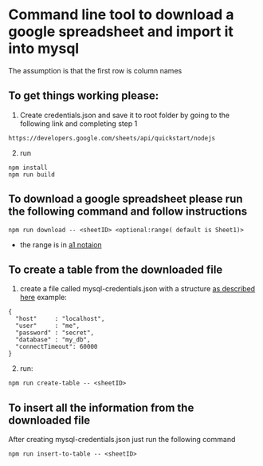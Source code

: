 # Command line tool to download a google spreadsheet and import it into mysql
The assumption is that the first row is column names

## To get things working please:
1. Create credentials.json and save it to root folder by going to the following link and completing step 1
```
https://developers.google.com/sheets/api/quickstart/nodejs
```

2. run
```
npm install
npm run build
```

## To download a google spreadsheet please run the following command and follow instructions
```
npm run download -- <sheetID> <optional:range( default is Sheet1)>
```
* the range is in [a1 notaion](https://developers.google.com/sheets/api/guides/concepts#a1_notation)

## To create a table from the downloaded file
1. create a file called mysql-credentials.json with a structure [as described here](https://www.npmjs.com/package/mysql#connection-options)
example:
```
{
  "host"     : "localhost",
  "user"     : "me",
  "password" : "secret",
  "database" : "my_db",
  "connectTimeout": 60000
}
```

2. run:
```
npm run create-table -- <sheetID>
```

## To insert all the information from the downloaded file
After creating mysql-credentials.json just run the following command
```
npm run insert-to-table -- <sheetID>
```

